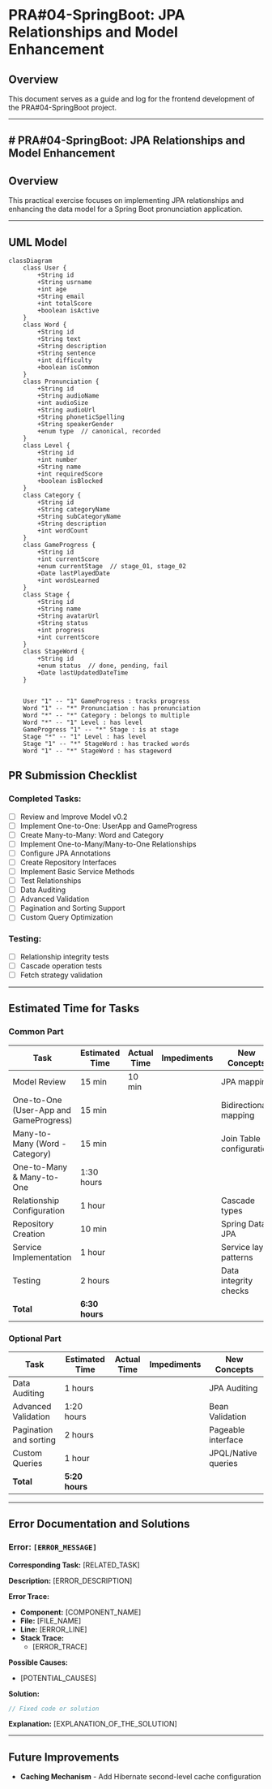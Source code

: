 # PRA#04-SpringBoot: JPA Relationships and Model Enhancement

## Overview

This document serves as a guide and log for the frontend development of the PRA#04-SpringBoot project.

---

## # PRA#04-SpringBoot: JPA Relationships and Model Enhancement

## Overview

This practical exercise focuses on implementing JPA relationships and enhancing the data model for a Spring Boot pronunciation application.

---

## UML Model

```mermaid
classDiagram
    class User {
        +String id
        +String usrname
        +int age
        +String email
        +int totalScore
        +boolean isActive
    }
    class Word {
        +String id
        +String text
        +String description
        +String sentence
        +int difficulty
        +boolean isCommon
    }
    class Pronunciation {
        +String id
        +String audioName
        +int audioSize
        +String audioUrl
        +String phoneticSpelling
        +String speakerGender
        +enum type  // canonical, recorded 
    }
    class Level {
        +String id
        +int number
        +String name
        +int requiredScore
        +boolean isBlocked
    }
    class Category {
        +String id
        +String categoryName
        +String subCategoryName
        +String description
        +int wordCount
    }
    class GameProgress {
        +String id
        +int currentScore
        +enum currentStage  // stage_01, stage_02 
        +Date lastPlayedDate
        +int wordsLearned
    }
    class Stage {
        +String id
        +String name
        +String avatarUrl
        +String status
        +int progress
        +int currentScore
    }
    class StageWord {
        +String id
        +enum status  // done, pending, fail 
        +Date lastUpdatedDateTime
    }


    User "1" -- "1" GameProgress : tracks progress
    Word "1" -- "*" Pronunciation : has pronunciation
    Word "*" -- "*" Category : belongs to multiple
    Word "*" -- "1" Level : has level
    GameProgress "1" -- "*" Stage : is at stage
    Stage "*" -- "1" Level : has level
    Stage "1" -- "*" StageWord : has tracked words
    Word "1" -- "*" StageWord : has stageword
```

## PR Submission Checklist

### **Completed Tasks**:

- [ ]  Review and Improve Model v0.2
- [ ]  Implement One-to-One: UserApp and GameProgress  
- [ ]  Create Many-to-Many: Word and Category
- [ ]  Implement One-to-Many/Many-to-One Relationships
- [ ]  Configure JPA Annotations
- [ ]  Create Repository Interfaces
- [ ]  Implement Basic Service Methods
- [ ]  Test Relationships
- [ ]  Data Auditing
- [ ]  Advanced Validation
- [ ]  Pagination and Sorting Support
- [ ]  Custom Query Optimization

### **Testing**:

- [ ] Relationship integrity tests
- [ ] Cascade operation tests
- [ ] Fetch strategy validation

---

## Estimated Time for Tasks

### Common Part

| Task                                   | Estimated Time | Actual Time | Impediments | New Concepts             |
| -------------------------------------- | -------------- | ----------- | ----------- | ------------------------ |
| Model Review                           | 15 min         | 10 min      |             | JPA mapping              |
| One-to-One (User-App and GameProgress) | 15 min         |             |             | Bidirectional mapping    |
| Many-to-Many (Word - Category)         | 15 min         |             |             | Join Table configuration |
| One-to-Many & Many-to-One              | 1:30 hours     |             |             |                          |
| Relationship Configuration             | 1 hour         |             |             | Cascade types            |
| Repository Creation                    | 10 min         |             |             | Spring Data JPA          |
| Service Implementation                 | 1 hour         |             |             | Service layer patterns   |
| Testing                                | 2 hours        |             |             | Data integrity checks    |
| **Total**                              | **6:30 hours** |             |             |                          |

### Optional Part

| Task                   | Estimated Time | Actual Time | Impediments | New Concepts        |
| ---------------------- | -------------- | ----------- | ----------- | ------------------- |
| Data Auditing          | 1 hours        |             |             | JPA Auditing        |
| Advanced Validation    | 1:20 hours     |             |             | Bean Validation     |
| Pagination and sorting | 2 hours        |             |             | Pageable interface  |
| Custom Queries         | 1 hour         |             |             | JPQL/Native queries |
| **Total**              | **5:20 hours** |             |             |                     |

---

## Error Documentation and Solutions

### Error: `[ERROR_MESSAGE]`

**Corresponding Task:** [RELATED_TASK]

**Description:** [ERROR_DESCRIPTION]

**Error Trace:**

- **Component:** [COMPONENT_NAME]
- **File:** [FILE_NAME]
- **Line:** [ERROR_LINE]
- **Stack Trace:**
  - [ERROR_TRACE]

**Possible Causes:**

- [POTENTIAL_CAUSES]

**Solution:**

```jsx
// Fixed code or solution
```

**Explanation:** [EXPLANATION_OF_THE_SOLUTION]

---

## Future Improvements

- **Caching Mechanism** - Add Hibernate second-level cache configuration
